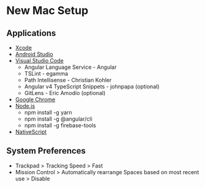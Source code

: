 # New Mac Setup

## Applications

* [Xcode](https://itunes.apple.com/ca/app/xcode/id497799835?mt=12)
* [Android Studio](https://developer.android.com/studio/install.html)
* [Visual Studio Code](https://code.visualstudio.com/download)
    * Angular Language Service - Angular
    * TSLint - egamma
    * Path Intellisense - Christian Kohler
    * Angular v4 TypeScript Snippets - johnpapa (optional) 
    * GitLens - Eric Amodio (optional)
* [Google Chrome](https://www.google.com/chrome/browser/desktop/index.html)
* [Node.js](https://nodejs.org/en/)
    * npm install -g yarn
    * npm install -g @angular/cli
    * npm install -g firebase-tools
* [NativeScript](http://docs.nativescript.org/angular/start/ns-setup-os-x)

## System Preferences

* Trackpad > Tracking Speed > Fast
* Mission Control > Automatically rearrange Spaces based on most recent use > Disable
